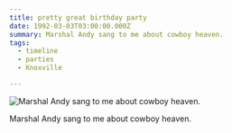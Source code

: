 ```yaml
---
title: pretty great birthday party
date: 1992-03-03T03:00:00.000Z
summary: Marshal Andy sang to me about cowboy heaven.
tags:
  - timeline
  - parties 
  - Knoxville

---
```


![Marshal Andy sang to me about cowboy heaven.](/static/img/marshall-andy.jpg "Marshal Andy sang to me about cowboy heaven.")

Marshal Andy sang to me about cowboy heaven.